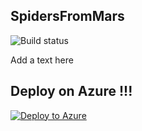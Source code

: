 ## SpidersFromMars

![Build status](http://win-kbjv8rpni24:8080/tfs/DefaultCollection/_apis/public/build/definitions/7460e9e9-10af-4c4d-8f9c-da2874a5040d/1/badge)

Add a text here

## Deploy on Azure  !!!
 [![Deploy to Azure](https://azuredeploy.net/deploybutton.png)](https://azuredeploy.net/)  

